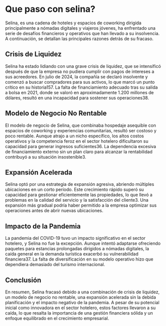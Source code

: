 # Que paso con selina?

Selina, es una cadena de hoteles y espacios de coworking dirigida principalmente a nómadas digitales y viajeros jóvenes, ha enfrentado una serie de desafíos financieros y operativos que han llevado a su insolvencia. A continuación, se detallan las principales razones detrás de su fracaso.
## Crisis de Liquidez
Selina ha estado lidiando con una grave crisis de liquidez, que se intensificó después de que la empresa no pudiera cumplir con pagos de intereses a sus acreedores. En julio de 2024, la compañía se declaró insolvente y comenzó a buscar compradores para sus activos, lo que marcó un punto crítico en su historia157. La falta de financiamiento adecuado tras su salida a bolsa en 2021, donde se valoró en aproximadamente 1.200 millones de dólares, resultó en una incapacidad para sostener sus operaciones38.
## Modelo de Negocio No Rentable
El modelo de negocio de Selina, que combinaba hospedaje asequible con espacios de coworking y experiencias comunitarias, resultó ser costoso y poco rentable. Aunque atrajo a un nicho específico, los altos costos operativos y la competencia feroz en el sector hotelero dificultaron su capacidad para generar ingresos suficientes36. La dependencia excesiva de financiamiento externo sin un plan claro para alcanzar la rentabilidad contribuyó a su situación insostenible3.
## Expansión Acelerada
Selina optó por una estrategia de expansión agresiva, abriendo múltiples ubicaciones en un corto período. Este crecimiento rápido superó su capacidad para gestionar eficientemente las propiedades, lo que llevó a problemas en la calidad del servicio y la satisfacción del cliente3. Una expansión más gradual podría haber permitido a la empresa optimizar sus operaciones antes de abrir nuevas ubicaciones.
## Impacto de la Pandemia
La pandemia del COVID-19 tuvo un impacto significativo en el sector hotelero, y Selina no fue la excepción. Aunque intentó adaptarse ofreciendo paquetes para estancias prolongadas dirigidos a nómadas digitales, la caída general en la demanda turística exacerbó su vulnerabilidad financiera37. La falta de diversificación en su modelo operativo hizo que dependiera demasiado del turismo internacional.
## Conclusión
En resumen, Selina fracasó debido a una combinación de crisis de liquidez, un modelo de negocio no rentable, una expansión acelerada sin la debida planificación y el impacto negativo de la pandemia. A pesar de su potencial inicial como innovadora en el sector hotelero, estos factores llevaron a su caída, lo que resalta la importancia de una gestión financiera sólida y un enfoque equilibrado en el crecimiento empresarial.
